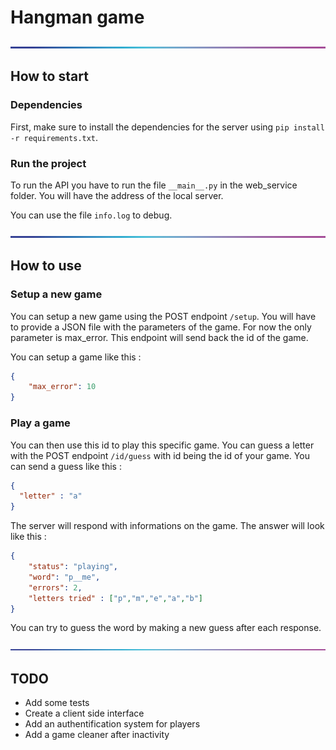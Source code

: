 # Hangman game

![](https://raw.githubusercontent.com/AlexandreBidon/Funky-Horse/main/out/line.png)

## How to start

### Dependencies
First, make sure to install the dependencies for the server using `pip install -r requirements.txt`.

### Run the project

To run the API you have to run the file `__main__.py` in the web_service folder. You will have the address of the local server.

You can use the file `info.log` to debug.

![](https://raw.githubusercontent.com/AlexandreBidon/Funky-Horse/main/out/line.png)
## How to use

### Setup a new game

You can setup a new game using the POST endpoint `/setup`. You will have to provide a JSON file with the parameters of the game. For now the only parameter is max_error. This endpoint will send back the id of the game.

You can setup a game like this :

```json
{
    "max_error": 10
}
```
### Play a game

You can then use this id to play this specific game. You can guess a letter with the POST endpoint `/id/guess` with id being the id of your game.
You can send a guess like this :

```json
{
  "letter" : "a"
}
```

The server will respond with informations on the game. The answer will look like this :

```json
{
	"status": "playing",
	"word": "p__me",
	"errors": 2,
    "letters tried" : ["p","m","e","a","b"]
}
```

You can try to guess the word by making a new guess after each response.

![](https://raw.githubusercontent.com/AlexandreBidon/Funky-Horse/main/out/line.png)
## TODO

- Add some tests
- Create a client side interface
- Add an authentification system for players
- Add a game cleaner after inactivity